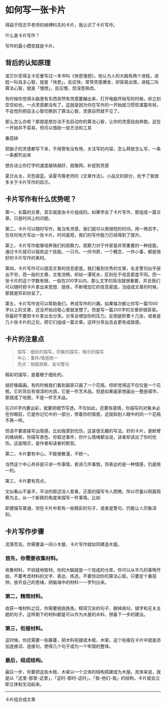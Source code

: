 # 如何写一张卡片

得益于阳志平老师的纳博科夫的卡片，我认识了卡片写作。

什么是卡片写作？

写作的最小模型就是卡片。

## 背后的认知原理

诺贝尔奖得主卡尼曼写过一本书叫《快思慢想》，他认为人的大脑有两个进程，进程一叫自主心智，就是「快思」，反应快，常常灵感爆发，却容易出错，进程二叫算法心智，就是「慢想」，反应慢，但深思熟虑。

有时候你觉得头脑里有东西突然有灵感要蹦出来，打开电脑开始写的时候，却立刻空空如也，一点灵感都没有了。这就是因为你在写作的一开始就习惯性谋篇布局，不自觉的把自主心智切换到了算法心智，灵感自然就不见了。

那么怎么办呢？那就是想办法不去启动你的算法心智，让你的灵感自由奔跑，这在一开始并不容易，但可以借助一些方法和工具

番茄钟

把脑子的灵感都写下来，不用管有没有用，关注写的内容，怎么释放怎么写，一条一条都列出来

想办法让你打字的速度越快越好，就像网，补捉到灵感




夏日炎炎，天色碧蓝。读夏丏尊老师的《文章作法》，小品文的部分，给予了我很多关于卡片写作的启示。

## 卡片写作有什么优势呢？

第一，长篇的文章，其实就是由卡片组成的。如果学会了卡片写作，那组成一篇文章，只是时间上的问题。

第二，卡片可以随时写作。每当有灵感，我们就可以用很短的时间。用一两百字，在任何地方写出一张卡片。时间虽短，我们的写作能力已经得到了提升。

第三，卡片写作能够培养我们的观察力。观察力对于作家是非常重要的一种技能，通过卡片就可以锻炼这个技能。一只鸟、一间书房，一个概念、一件小事，都是很好的卡片写作的素材。

第四，卡片写作可以提高文章的信息密度。我们看到优秀的文章，名言警句似乎层出不穷，而一般的文章，文笔流畅，却如一潭死水，区别在于信息密度不同。而一张卡片的这个字数有限，一般在200字以内，那么文字的简洁就很重要，并且我们可以随时把卡片拿出来思想、提炼，不断增加它的信息密度。当组成文章的时候，那就是异彩纷呈了。

第五，卡片写作说可以帮助我们，养成写作的兴趣。如果每次都让你写一篇1000字以上的文章，还没开始动笔心里就发憷了。但是写一篇200字的文章却很容易。但最好不要把卡片拿出去分享。分享会增加你的压力。反倒是积累十几张，或者是几十张卡片的之后，把它们组成一篇文章。这样分享出去会更有成就感。

## 卡片的注意点

> 描写：细处的描写，印象的描写，暗示的描写  
> 中心：事件/情感统一  
> 亮点：侧面观察、金句警句  

精彩的描写，是着眼于细处的。

就好像画画。有的时候我们看到画家只画了一个花瓶，但却觉得这不仅仅是一个花瓶，它的背后有很深的内涵，它是一件艺术品。但是如果画家想画出一整座城市，那就成了地图，不是一件艺术品。

在200字内要出彩，就要把细节写透。不仅如此，还要有感情，你描写的对象未必在你眼前，它是你记忆中的一部分，带着你的情感，这就和别人眼中的同一个花瓶不再一样。

但请不要直接写出情感，比如我感到忧伤，这是很无趣的写法。好的卡片，是断臂的维纳斯，你描写景色、你叙述事件，你什么情绪都没说，读者却读出了你的忧伤。这是暗示，是作者和读者的默契。

第二，卡片要有中心。不能够散漫，不统一。

当然这个中心并非是只讲一件事情，若讲几件事情，但表达的是一种情感，仍是统一的。

第三，卡片要有亮点。

文似看山不喜平，平淡的叙述没人爱看，正面的描写令人困倦。所以尽量以侧面观察为主，从一个新颖的角度来描写一件事情。比如 

即便描写普通，但在卡片中若有一些精彩的句子，或者是警句，仍能让人印象深刻。

## 卡片写作步骤

流落荒岛，你需要盖一间小木屋，卡片写作就如同建造木屋。

### 首先，你需要收集材料。

收集材料，不妨就地取材。你的大脑就是一个现成的仓库，你可以从平凡的事物开始，不要考虑材料的文字、表达、拣选，不要惊动你的算法心智。只要定个番茄钟，放开自己的思绪，把脑海中的材料一一罗列出来。

### 第二，精简材料。

收获一堆材料之后，你需要挑挑拣拣。精简冗余的句子，删掉病句、错字和无关主题的句子。这样剩下的材料都是可以作为木屋的木料，预备下一步的建设。

### 第三，衔接材料。

这时候，你还需要一些藤蔓，把木料衔接成木框、木架。这个衔接在卡片中就是添加连接词、连接句，使得几个句子成为一个牢固的整体。

### 最后，组成结构。

最后一步，你要把这些木框、木架以一个立体的结构搭建成为木屋。具体来说，就是以「这里-那里-这里」，「这时-那时-这时」，「我-他们-我」的结构，卡片就会立即立体和生动起来。

---

卡片组合成文章

